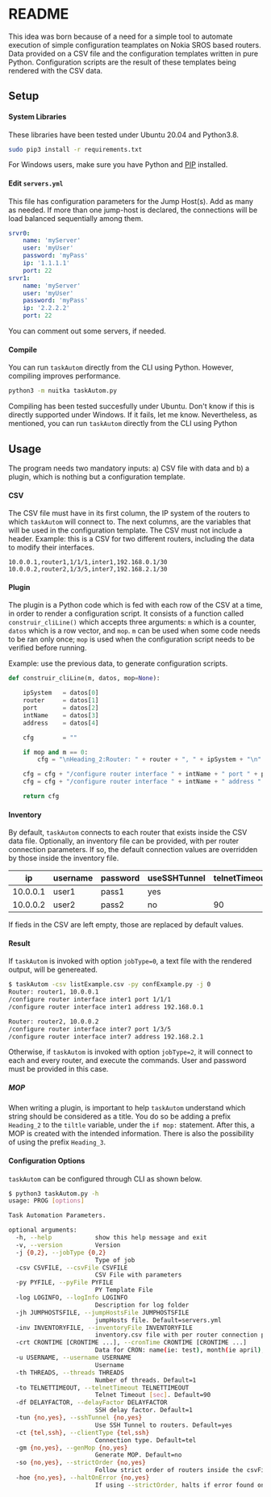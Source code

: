# README #

This idea was born because of a need for a simple tool to automate execution of simple configuration teamplates on Nokia SROS based routers. Data provided on a CSV file and the configuration templates written in pure Python. Configuration scripts are the result of these templates being rendered with the CSV data.

## Setup ##

#### System Libraries
These libraries have been tested under Ubuntu 20.04 and Python3.8.

```bash
sudo pip3 install -r requirements.txt
```

For Windows users, make sure you have Python and [PIP](https://pip.pypa.io/en/stable/installing/) installed.

#### Edit `servers.yml`
This file has configuration parameters for the Jump Host(s). Add as many as needed. If more than one jump-host is declared, the connections will be load balanced sequentially among them.

```yml
srvr0:
    name: 'myServer'
    user: 'myUser'
    password: 'myPass'
    ip: '1.1.1.1'
    port: 22
srvr1:
    name: 'myServer'
    user: 'myUser'
    password: 'myPass'
    ip: '2.2.2.2'
    port: 22    
```

You can comment out some servers, if needed.

#### Compile
You can run `taskAutom` directly from the CLI using Python. However, compiling improves performance.

```bash
python3 -m nuitka taskAutom.py
```
Compiling has been tested succesfully under Ubuntu. Don't know if this is directly supported under Windows. If it fails, let me know. Nevertheless, as mentioned, you can run `taskAutom` directly from the CLI using Python

## Usage ##

The program needs two mandatory inputs: a) CSV file with data and b) a plugin, which is nothing but a configuration template.

#### CSV

The CSV file must have in its first column, the IP system of the routers to which `taskAutom` will connect to. The next columns, are the variables that will be used in the configuration template. The CSV must not include a header.
Example: this is a CSV for two different routers, including the data to modify their interfaces.

```csv
10.0.0.1,router1,1/1/1,inter1,192.168.0.1/30
10.0.0.2,router2,1/3/5,inter7,192.168.2.1/30
```

#### Plugin

The plugin is a Python code which is fed with each row of the CSV at a time, in order to render a configuration script. It consists of a function called `construir_cliLine()` which accepts three arguments: `m` which is a counter, `datos` which is a row vector, and `mop`. `m` can be used when some code needs to be ran only once; `mop` is used when the configuration script needs to be verified before running.

Example: use the previous data, to generate configuration scripts.

```python
def construir_cliLine(m, datos, mop=None):

	ipSystem   = datos[0]
	router     = datos[1]
	port       = datos[2]
	intName    = datos[3]
	address    = datos[4]

	cfg        = ""

	if mop and m == 0:
		cfg = "\nHeading_2:Router: " + router + ", " + ipSystem + "\n"

	cfg = cfg + "/configure router interface " + intName + " port " + port + "\n"
	cfg = cfg + "/configure router interface " + intName + " address " + address + "\n"

	return cfg
```

#### Inventory

By default, `taskAutom` connects to each router that exists inside the CSV data file. Optionally, an inventory file can be provided, with per router connection parameters. If so, the default connection values are overridden by those inside the inventory file.

ip|username|password|useSSHTunnel|telnetTimeout|delayFactor|clientType|jumpHost
--|--------|--------|------------|-------------|-----------|----------|--------
10.0.0.1|user1|pass1|yes||0.5|ssh|server1
10.0.0.2|user2|pass2|no|90||tel|

If fieds in the CSV are left empty, those are replaced by default values.

#### Result

If `taskAutom` is invoked with option `jobType=0`, a text file with the rendered output, will be genereated.

```bash
$ taskAutom -csv listExample.csv -py confExample.py -j 0
Router: router1, 10.0.0.1
/configure router interface inter1 port 1/1/1
/configure router interface inter1 address 192.168.0.1

Router: router2, 10.0.0.2
/configure router interface inter7 port 1/3/5
/configure router interface inter7 address 192.168.2.1
```

Otherwise, if `taskAutom` is invoked with option `jobType=2`, it will connect to each and every router, and execute the commands. User and password must be provided in this case.

##### MOP

When writing a plugin, is important to help `taskAutom` understand which string should be considered as a title. You do so be adding a prefix `Heading_2` to the `tiltle` variable, under the `if mop:` statement. After this, a MOP is created with the intended information. There is also the possibility of using the prefix `Heading_3`.

#### Configuration Options

`taskAutom` can be configured through CLI as shown below.

```bash
$ python3 taskAutom.py -h
usage: PROG [options]

Task Automation Parameters.

optional arguments:
  -h, --help            show this help message and exit
  -v, --version         Version
  -j {0,2}, --jobType {0,2}
                        Type of job
  -csv CSVFILE, --csvFile CSVFILE
                        CSV File with parameters
  -py PYFILE, --pyFile PYFILE
                        PY Template File
  -log LOGINFO, --logInfo LOGINFO
                        Description for log folder
  -jh JUMPHOSTSFILE, --jumpHostsFile JUMPHOSTSFILE
                        jumpHosts file. Default=servers.yml
  -inv INVENTORYFILE, --inventoryFile INVENTORYFILE
                        inventory.csv file with per router connection parameters. Default=None
  -crt CRONTIME [CRONTIME ...], --cronTime CRONTIME [CRONTIME ...]
                        Data for CRON: name(ie: test), month(ie april), weekday(ie monday), day-of-month(ie 28), hour(ie 17), minute(ie 45).
  -u USERNAME, --username USERNAME
                        Username
  -th THREADS, --threads THREADS
                        Number of threads. Default=1
  -to TELNETTIMEOUT, --telnetTimeout TELNETTIMEOUT
                        Telnet Timeout [sec]. Default=90
  -df DELAYFACTOR, --delayFactor DELAYFACTOR
                        SSH delay factor. Default=1
  -tun {no,yes}, --sshTunnel {no,yes}
                        Use SSH Tunnel to routers. Default=yes
  -ct {tel,ssh}, --clientType {tel,ssh}
                        Connection type. Default=tel
  -gm {no,yes}, --genMop {no,yes}
                        Generate MOP. Default=no
  -so {no,yes}, --strictOrder {no,yes}
                        Follow strict order of routers inside the csvFile. If enabled, threads = 1. Default=no
  -hoe {no,yes}, --haltOnError {no,yes}
                        If using --strictOrder, halts if error found on execution. Default=no
```